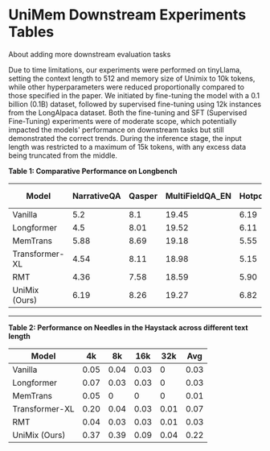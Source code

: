 # UniMem Downstream Experiments Tables

About adding more downstream evaluation tasks

Due to time limitations, our experiments were performed on tinyLlama, setting the context length to 512 and memory size of Unimix to 10k tokens, while other hyperparameters were reduced proportionally compared to those specified in the paper. We initiated by fine-tuning the model with a 0.1 billion (0.1B) dataset, followed by supervised fine-tuning using 12k instances from the LongAlpaca dataset. Both the fine-tuning and SFT (Supervised Fine-Tuning) experiments were of moderate scope, which potentially impacted the models' performance on downstream tasks but still demonstrated the correct trends. During the inference stage, the input length was restricted to a maximum of 15k tokens, with any excess data being truncated from the middle.

**Table 1: Comparative Performance on Longbench**

| Model          | NarrativeQA | Qasper | MultiFieldQA\_EN | HotpotQA | 2WikiMQA | Musique | Gov Report | QMSum | Multi News | TREC | TriviaQA | SAMSum | LCC | RepoBench-P | Avg  |
|----------------|-------------|--------|------------------|----------|----------|---------|------------|-------|------------|------|----------|--------|-----|-------------|------|
| Vanilla        | 5.2         | 8.1    | 19.45            | 6.19     | 16.6     | 3.58    | 12.47      | 19    | 10.06      | 11   | 11.9     | 0.42   | 25.34 | 32.53       | 12.99|
| Longformer     | 4.5         | 8.01   | 19.52            | 6.11     | 15.74    | 3.80    | 9.68       | 19.45 | 11.28      | 16.5 | 14.54    | 0.17   | 24.56 | 31.55       | 13.04|
| MemTrans       | 5.88        | 8.69   | 19.18            | 5.55     | 14.12    | 3.49    | 10.84      | 18.72 | 13.14      | 12   | 11.82    | 0      | 26.48 | 30.78       | 12.91|
| Transformer-XL | 4.54        | 8.11   | 18.98            | 5.15     | 14.33    | 3.23    | 13.33      | 19.60 | 13.57      | 13   | 17.79    | 0      | 24.75 | 32.38       | 13.48|
| RMT            | 4.36        | 7.58   | 18.59            | 5.90     | 13.75    | 3.78    | 11.60      | 19.54 | 11.08      | 13   | 12.33    | 0      | 28.40 | 32.02       | 13.00|
| UniMix (Ours)  | 6.19        | 8.26   | 19.27            | 6.82     | 14.45    | 3.77    | 16.00      | 20.02 | 12.09      | 20   | 12.24    | 3.01   | 28.37 | 33.65       | 14.58|

---

**Table 2: Performance on Needles in the Haystack across different text length**

| Model           | 4k   | 8k   | 16k  | 32k  | Avg  |
|-----------------|------|------|------|------|------|
| Vanilla         | 0.05 | 0.04 | 0.03 | 0    | 0.03 |
| Longformer      | 0.07 | 0.03 | 0.03 | 0    | 0.03 |
| MemTrans        | 0.05 | 0    | 0    | 0    | 0.01 |
| Transformer-XL  | 0.20 | 0.04 | 0.03 | 0.01 | 0.07 |
| RMT             | 0.04 | 0.03 | 0.03 | 0.01 | 0.03 |
| UniMix (Ours)   | 0.37 | 0.39 | 0.09 | 0.04 | 0.22 |

